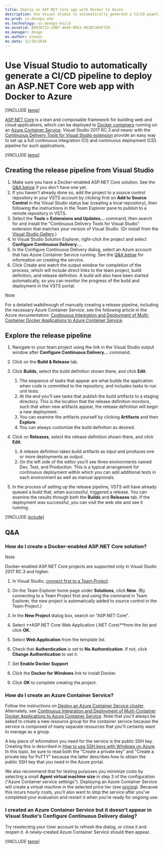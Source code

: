 ```yaml
---
title: Deploy an ASP.NET Core app with Docker to Azure
description: Use Visual Studio to automatically generate a CI/CD pipeline to deploy an ASP.NET Core web app with Docker to Azure from Visual Studio Team Services or Microsoft Team Foundation Server (TFS)
ms.prod: vs-devops-alm
ms.technology: vs-devops-build
ms.assetid: 88920723-19B7-4A49-96E1-9618C384F730
ms.manager: douge
ms.author: alewis
ms.date: 11/10/2016
---
```


# Use Visual Studio to automatically generate a CI/CD pipeline to deploy an ASP.NET Core web app with Docker to Azure

[!INCLUDE [temp](../../../_shared/version.md)]

[ASP.NET Core](http://www.asp.net/core) is a lean and composable framework for building web and cloud applications, which can be deployed to [Docker containers](https://www.docker.com/what-docker) running on an [Azure Container Service](https://azure.microsoft.com/documentation/articles/container-service-intro/). Visual Studio 2017 RC.3 and newer with the [Continuous Delivery Tools for Visual Studio extension](http://aka.ms/CD4VS) provide an easy way to set up a full continuous integration (CI) and continuous deployment (CD) pipeline for such applications.

[!INCLUDE [temp](../../../apps/aspnet/_shared/ci-cd-description.md)]

## Creating the release pipeline from Visual Studio

1. Make sure you have a Docker-enabled ASP.NET Core solution. See the [Q&A below](#new_solution) if you don't have one yet.
1. If you haven't already done so, add the project to a source control repository in your VSTS account by clicking first on **Add to Source Control** in the Visual Studio status bar (creating a local repository), then following the instructions in the Team Explorer pane to publish to a remote repository in VSTS.
1. Select the **Tools > Extensions and Updates...** command, then search for and install the "Continuous Delivery Tools for Visual Studio" extension that matches your version of Visual Studio. (Or install from the [Visual Studio Gallery](http://aka.ms/CD4VS).)
1. In Visual Studio Solution Explorer, right-click the project and select **Configure Continuous Delivery...**.
1. In the Configure Continuous Delivery dialog, select an Azure account that has Azure Container Service running. See the [Q&A below](#create_acs) for information on creating the service.
1. Click Create and watch the output window for completion of the process, which will include direct links to the team project, build definition, and release definition. A build will also have been started automatically, so you can monitor the progress of the build and deployment in the VSTS portal.

> [!Note]
>
> For a detailed walkthrough of manually creating a release pipeline, including the necessary Azure Container Service, see the following article in the Azure documentation: [Continuous Integration and Deployment of Multi-Container Docker Applications to Azure Container Service](https://azure.microsoft.com/en-us/documentation/articles/container-service-setup-ci-cd/).

## Explore the release pipeline

1. Navigate to your team project using the link in the Visual Studio output window after **Configure Continuous Delivery...** command.
1. Click on the **Build & Release** tab.
1. Click **Builds**, select the build definition shown there, and click **Edit**.
   1. The sequence of tasks that appear are what builds the application when code is committed to the repository, and includes tasks to run unit tests.
   1. At the end you'll see tasks that publish the build artifacts to a staging directory. This is the location that the release definition monitors, such that when new artifacts appear, the release definition will begin a new deployment.
   1. You can examine the artifacts yourself by clicking **Artifacts** and then **Explore**.
   1. You can always customize the build definition as desired. 

1. Click on **Releases**, select the release definition shown there, and click **Edit**.
   1. A release definition takes build artifacts as input and produces one or more deployments as output.
   1. On the left side of the editor you'll see three environments named Dev, Test, and Production. This is a typical arrangement for continuous deployment within which you can add additional tests in each environment as well as manual approvals.

1. In the process of setting up the release pipeline, VSTS will have already queued a build that, when successful, triggered a release. You can examine the results through both the **Builds** and **Releases** tab. If the deployment was successful, you can visit the web site and see it running.

[!INCLUDE [include](../../../apps/aspnet/_shared/commit-build-release.md)]

## Q&A

<h3 id="new_solution">How do I create a Docker-enabled ASP.NET Core solution?</h3>

> [!NOTE]
> 
> Docker-enabled ASP.NET Core projects are supported only in Visual Studio 2017 RC.3 and higher.

1. In Visual Studio, [connect first to a Team Project](../../../../connect/connect-team-projects.md#visual-studio).
 
1. On the Team Explorer home page under **Solutions**, click **New**. (By connecting to a Team Project first and using the command in Team Explorer, the new project is automatically added to source control in the Team Project.)
 
1. In the **New Project** dialog box, search on "ASP.NET Core".
 
1. Select **ASP.NET Core Web Application (.NET Core)**from the list and click **OK**.
 
1. Select **Web Application** from the template list.
 
1. Check that **Authentication** is set to **No Authentication**. If not, click **Change Authentication** to set it.
 
1. Set **Enable Docker Support**
 
1. Click the **Docker for Windows** link to install Docker.

1. Click **OK** to complete creating the project.

<h3 id="create_acs">How do I create an Azure Container Service?</h3>

Follow the instructions on [Deploy an Azure Container Service cluster](https://azure.microsoft.com/documentation/articles/container-service-deployment/). Alternately, see [Continuous Integration and Deployment of Multi-Container Docker Applications to Azure Container Service](https://azure.microsoft.com/en-us/documentation/articles/container-service-setup-ci-cd/). Note that you'll always be asked to create a new resource group for the container service because the service is composed of many separate resources that you'll certainly want to manage as a group.

A key piece of information you need for the service is the public SSH key. Creating this is described in [How to use SSH keys with Windows on Azure](https://azure.microsoft.com/documentation/articles/virtual-machines-linux-ssh-from-windows/#which-key-files-do-you-need-to-create). In this topic, be sure to read both the "Create a private key" and "Create a private key for PuTTY" because the latter describes how to obtain the public SSH key that you need in the Azure portal.

We also recommend that for testing purposes you minimize costs by selecting a small **Agent virtual machine size** in step 3 of the configuration ("Azure Container service settings"). Deploying an Azure Container Service will create a virtual machine in the selected price tier (see [pricing](https://azure.microsoft.com/pricing/details/container-service/)). Because this incurs hourly costs, you'll also want to stop the service after you've completed your evaluation and restart it when you're ready for ongoing use. 

### I created an Azure Container Service but it doesn't appear in Visual Studio's Configure Continuous Delivery dialog?

Try reselecting your User account to refresh the dialog, or close it and reopen it. A newly-created Azure Container Service should then appear.

[!INCLUDE [temp](../../../_shared/qa-versions.md)]
